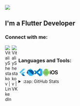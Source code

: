 ![](https://komarev.com/ghpvc/?username=ShestakovVitaliy)

## I'm a Flutter Developer

### Connect with me:

[<img align="left" alt="VitaliyShestakov | LinkedIn" width="22px" src="https://cdn.jsdelivr.net/npm/simple-icons@v3/icons/linkedin.svg" />][linkedin]
[<img align="left" alt="VitaliyShestakov | VK" width="22px" src="https://cdn.jsdelivr.net/npm/simple-icons@v3/icons/vk.svg" />][vk]

<br />

### Languages and Tools:

<img align="left" alt="React" width="26px" src="https://raw.githubusercontent.com/github/explore/80688e429a7d4ef2fca1e82350fe8e3517d3494d/topics/flutter/flutter.png" />
<img align="left" alt="HTML5" width="26px" src="https://raw.githubusercontent.com/github/explore/80688e429a7d4ef2fca1e82350fe8e3517d3494d/topics/dart/dart.png" />
<img align="left" alt="Visual Studio Code" width="26px" src="https://raw.githubusercontent.com/github/explore/80688e429a7d4ef2fca1e82350fe8e3517d3494d/topics/visual-studio-code/visual-studio-code.png" />
<img align="left" alt="JavaScript" width="26px" src="https://raw.githubusercontent.com/github/explore/80688e429a7d4ef2fca1e82350fe8e3517d3494d/topics/android/android.png" />
<img align="left" alt="Node.js" width="26px" src="https://raw.githubusercontent.com/github/explore/80688e429a7d4ef2fca1e82350fe8e3517d3494d/topics/ios/ios.png" />


<br />
<br />

<details>
  <summary>:zap: GitHub Stats</summary>

  <img align="left" alt="ShestakovVitaliy's GitHub Stats" src="https://github-readme-stats.vercel.app/api?username=ShestakovVitaliy&show_icons=true&hide_border=false&title_color=ff652f&icon_color=FFE400&bg_color=09131B&text_color=ffffff&border_color=0c1a25" />

</details>

[linkedin]: https://www.linkedin.com/in/vlad-kalachev-ab87b312a/
[vk]: https://vk.com/shestakov_vi
